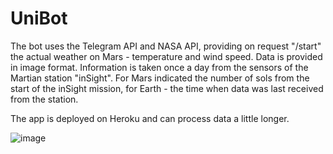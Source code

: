 # UniBot

The bot uses the Telegram API and NASA API, providing on request "/start" the actual weather on Mars - temperature and wind speed. Data is provided in image format. Information is taken once a day from the sensors of the Martian station "inSight".
For Mars indicated the number of sols from the start of the inSight mission, for Earth - the time when data was last received from the station. 

The app is deployed on Heroku and can process data a little longer.

![image](https://user-images.githubusercontent.com/36374796/71264535-5c8a9600-2355-11ea-91df-e170cf52583b.png)
